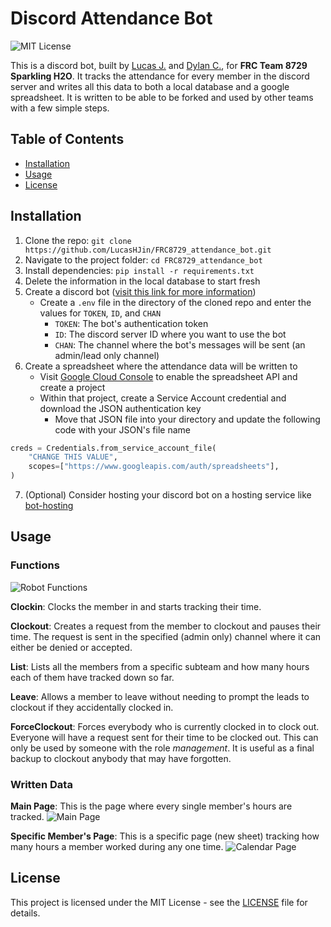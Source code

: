 # Discord Attendance Bot

![MIT License](https://img.shields.io/badge/License-MIT-yellow.svg)

This is a discord bot, built by [Lucas J.](https://github.com/LucasHJin) and [Dylan C.](https://github.com/RaiiClouds), for **FRC Team 8729 Sparkling H2O**. It tracks the attendance for every member in the discord server and writes all this data to both a local database and a google spreadsheet. It is written to be able to be forked and used by other teams with a few simple steps.

## Table of Contents
- [Installation](#installation)
- [Usage](#usage)
- [License](#license)

## Installation
1. Clone the repo: 
`git clone https://github.com/LucasHJin/FRC8729_attendance_bot.git`
2. Navigate to the project folder: 
`cd FRC8729_attendance_bot`
3. Install dependencies: 
`pip install -r requirements.txt`
4. Delete the information in the local database to start fresh
5. Create a discord bot ([visit this link for more information](https://discord.com/developers/applications))
   - Create a `.env` file in the directory of the cloned repo and enter the values for `TOKEN`, `ID`, and `CHAN`
     - `TOKEN`: The bot's authentication token
     - `ID`: The discord server ID where you want to use the bot
     - `CHAN`: The channel where the bot's messages will be sent (an admin/lead only channel)
6. Create a spreadsheet where the attendance data will be written to
   - Visit [Google Cloud Console](https://console.cloud.google.com/apis/library/sheets.googleapis.com) to enable the spreadsheet API and create a project
   - Within that project, create a Service Account credential and download the JSON authentication key
     - Move that JSON file into your directory and update the following code with your JSON's file name
```python
creds = Credentials.from_service_account_file(
    "CHANGE THIS VALUE",
    scopes=["https://www.googleapis.com/auth/spreadsheets"],
)
```
7. (Optional) Consider hosting your discord bot on a hosting service like [bot-hosting](https://bot-hosting.net/)

## Usage 
### Functions
![Robot Functions](assets/Robot%20Functions.png)

**Clockin**: Clocks the member in and starts tracking their time.

**Clockout**: Creates a request from the member to clockout and pauses their time. The request is sent in the specified (admin only) channel where it can either be denied or accepted.

**List**: Lists all the members from a specific subteam and how many hours each of them have tracked down so far.

**Leave**: Allows a member to leave without needing to prompt the leads to clockout if they accidentally clocked in.

**ForceClockout**: Forces everybody who is currently clocked in to clock out. Everyone will have a request sent for their time to be clocked out. This can only be used by someone with the role *management*. It is useful as a final backup to clockout anybody that may have forgotten.
 
### Written Data
**Main Page**: This is the page where every single member's hours are tracked.
![Main Page](assets/Main%20Page.png)

**Specific Member's Page**: This is a specific page (new sheet) tracking how many hours a member worked during any one time.
![Calendar Page](assets/Calendar%20Page.png)

## License
This project is licensed under the MIT License - see the [LICENSE](LICENSE) file for details.